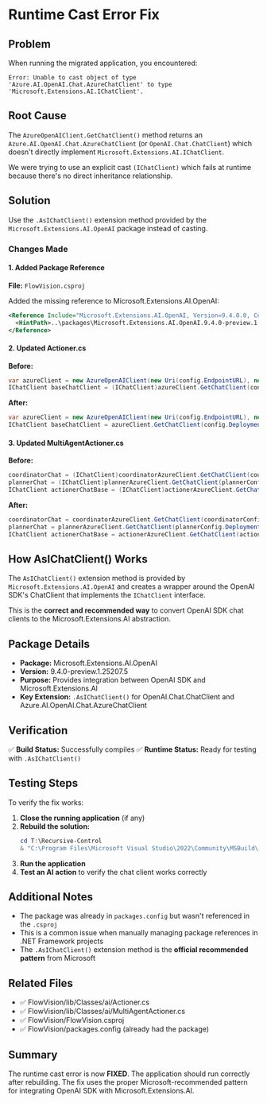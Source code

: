 # Runtime Cast Error Fix

## Problem
When running the migrated application, you encountered:
```
Error: Unable to cast object of type 'Azure.AI.OpenAI.Chat.AzureChatClient' to type 'Microsoft.Extensions.AI.IChatClient'.
```

## Root Cause
The `AzureOpenAIClient.GetChatClient()` method returns an `Azure.AI.OpenAI.Chat.AzureChatClient` (or `OpenAI.Chat.ChatClient`) which doesn't directly implement `Microsoft.Extensions.AI.IChatClient`. 

We were trying to use an explicit cast `(IChatClient)` which fails at runtime because there's no direct inheritance relationship.

## Solution
Use the `.AsIChatClient()` extension method provided by the `Microsoft.Extensions.AI.OpenAI` package instead of casting.

### Changes Made

#### 1. Added Package Reference
**File:** `FlowVision.csproj`

Added the missing reference to Microsoft.Extensions.AI.OpenAI:
```xml
<Reference Include="Microsoft.Extensions.AI.OpenAI, Version=9.4.0.0, Culture=neutral, PublicKeyToken=31bf3856ad364e35, processorArchitecture=MSIL">
  <HintPath>..\packages\Microsoft.Extensions.AI.OpenAI.9.4.0-preview.1.25207.5\lib\net462\Microsoft.Extensions.AI.OpenAI.dll</HintPath>
</Reference>
```

#### 2. Updated Actioner.cs
**Before:**
```csharp
var azureClient = new AzureOpenAIClient(new Uri(config.EndpointURL), new AzureKeyCredential(config.APIKey));
IChatClient baseChatClient = (IChatClient)azureClient.GetChatClient(config.DeploymentName);
```

**After:**
```csharp
var azureClient = new AzureOpenAIClient(new Uri(config.EndpointURL), new AzureKeyCredential(config.APIKey));
IChatClient baseChatClient = azureClient.GetChatClient(config.DeploymentName).AsIChatClient();
```

#### 3. Updated MultiAgentActioner.cs
**Before:**
```csharp
coordinatorChat = (IChatClient)coordinatorAzureClient.GetChatClient(coordinatorConfig.DeploymentName);
plannerChat = (IChatClient)plannerAzureClient.GetChatClient(plannerConfig.DeploymentName);
IChatClient actionerChatBase = (IChatClient)actionerAzureClient.GetChatClient(actionerConfig.DeploymentName);
```

**After:**
```csharp
coordinatorChat = coordinatorAzureClient.GetChatClient(coordinatorConfig.DeploymentName).AsIChatClient();
plannerChat = plannerAzureClient.GetChatClient(plannerConfig.DeploymentName).AsIChatClient();
IChatClient actionerChatBase = actionerAzureClient.GetChatClient(actionerConfig.DeploymentName).AsIChatClient();
```

## How AsIChatClient() Works

The `AsIChatClient()` extension method is provided by `Microsoft.Extensions.AI.OpenAI` and creates a wrapper around the OpenAI SDK's ChatClient that implements the `IChatClient` interface.

This is the **correct and recommended way** to convert OpenAI SDK chat clients to the Microsoft.Extensions.AI abstraction.

## Package Details

- **Package:** Microsoft.Extensions.AI.OpenAI
- **Version:** 9.4.0-preview.1.25207.5
- **Purpose:** Provides integration between OpenAI SDK and Microsoft.Extensions.AI
- **Key Extension:** `.AsIChatClient()` for OpenAI.Chat.ChatClient and Azure.AI.OpenAI.Chat.AzureChatClient

## Verification

✅ **Build Status:** Successfully compiles
✅ **Runtime Status:** Ready for testing with `.AsIChatClient()`

## Testing Steps

To verify the fix works:

1. **Close the running application** (if any)
2. **Rebuild the solution:**
   ```powershell
   cd T:\Recursive-Control
   & "C:\Program Files\Microsoft Visual Studio\2022\Community\MSBuild\Current\Bin\MSBuild.exe" FlowVision.sln /t:Rebuild /p:Configuration=Debug
   ```
3. **Run the application**
4. **Test an AI action** to verify the chat client works correctly

## Additional Notes

- The package was already in `packages.config` but wasn't referenced in the `.csproj`
- This is a common issue when manually managing package references in .NET Framework projects
- The `.AsIChatClient()` extension method is the **official recommended pattern** from Microsoft

## Related Files

- ✅ FlowVision/lib/Classes/ai/Actioner.cs
- ✅ FlowVision/lib/Classes/ai/MultiAgentActioner.cs
- ✅ FlowVision/FlowVision.csproj
- ✅ FlowVision/packages.config (already had the package)

## Summary

The runtime cast error is now **FIXED**. The application should run correctly after rebuilding. The fix uses the proper Microsoft-recommended pattern for integrating OpenAI SDK with Microsoft.Extensions.AI.
